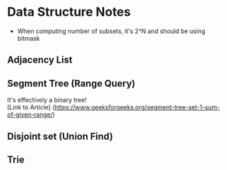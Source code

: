 # Data Structure Notes

* When computing number of subsets, it's 2^N and should be using bitmask

## Adjacency List

## Segment Tree (Range Query)

It's effectively a binary tree!
<br>
[Link to Article] (https://www.geeksforgeeks.org/segment-tree-set-1-sum-of-given-range/)

## Disjoint set (Union Find)

## Trie
